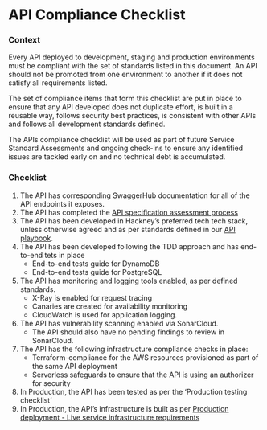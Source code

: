 # API Compliance Checklist

### Context
Every API deployed to development, staging and production environments must be compliant with the set of standards listed in this document. An API should not be promoted from one environment to another if it does not satisfy all requirements listed.

The set of compliance items that form this checklist are put in place to ensure that any API developed does not duplicate effort, is built in a reusable way, follows security best practices, is consistent with other APIs and follows all development standards defined.

The APIs compliance checklist will be used as part of future Service Standard Assessments and ongoing check-ins to ensure any identified issues are tackled early on and no technical debt is accumulated.

### Checklist
1. The API has corresponding SwaggerHub documentation for all of the API endpoints it exposes.
2. The API has completed the [API specification assessment process](/api-specifications/assessment_process/)
3. The API has been developed in Hackney’s preferred tech tech stack, unless otherwise agreed and as per standards defined in our [API playbook](/api-playbook/).
4. The API has been developed following the TDD approach and has end-to-end tets in place
    - End-to-end tests guide for DynamoDB
    - End-to-end tests guide for PostgreSQL
5. The API has monitoring and logging tools enabled, as per defined standards.
    - X-Ray is enabled for request tracing
    - Canaries are created for availability monitoring
    - CloudWatch is used for application logging.
6. The API has vulnerability scanning enabled via SonarCloud.
    - The API should also have no pending findings to review in SonarCloud.
7. The API has the following infrastructure compliance checks in place:
    - Terraform-compliance for the AWS resources provisioned as part of the same API deployment
    - Serverless safeguards to ensure that the API is using an authorizer for security
8. In Production, the API has been tested as per the ‘Production testing checklist’
9. In Production, the API’s infrastructure is built as per [Production deployment - Live service infrastructure requirements](https://docs.google.com/document/d/1UrT6u4j8AlyPf-aD_E4c30uH27MJgIJoVxYR9kKGzFw/edit)

